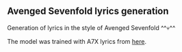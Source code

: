 ## Avenged Sevenfold lyrics generation
Generation of lyrics in the style of Avenged Sevenfold ^^💀^^

The model was trained with A7X lyrics from [here](https://www.azlyrics.com/lyrics/avengedsevenfold/).

